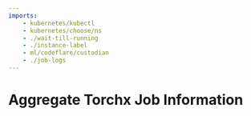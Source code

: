 ```yaml
---
imports:
    - kubernetes/kubectl
    - kubernetes/choose/ns
    - ./wait-till-running
    - ./instance-label
    - ml/codeflare/custodian
    - ./job-logs
---
```


# Aggregate Torchx Job Information
